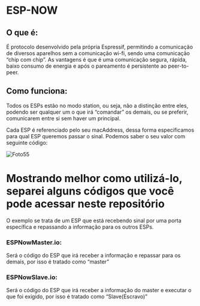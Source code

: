 # ESP-NOW

## O que é:

É protocolo desenvolvido pela própria Espressif, permitindo a comunicação de diversos aparelhos sem a comunicação wi-fi, sendo uma comunicação “chip com chip”. As vantagens é que é uma comunicação segura, rápida, baixo consumo de energia e após o pareamento é persistente ao peer-to-peer.

## Como funciona:

Todos os ESPs estão no modo station, ou seja, não a distinção entre eles, podendo ser qualquer um o que irá “comandar” os demais, ou se preferir, comunicarem entre si sem haver um principal.

Cada ESP é referenciado pelo seu macAddress, dessa forma especificamos para qual ESP queremos passar o sinal. Podemos saber o seu valor com seguinte código: 

![Foto55](https://user-images.githubusercontent.com/77392769/139269288-2250938b-8dd8-47db-a74a-8ede21b7a892.png)

# Mostrando melhor como utilizá-lo, separei alguns códigos que você pode acessar neste repositório

O exemplo se trata de um ESP que está recebendo sinal por uma porta específica e repassando a informação para os outros ESPs.  

### ESPNowMaster.io:

Será o código do ESP que irá receber a informação e repassar para os demais, por isso é tratado como “master” 

### ESPNowSlave.io:

Será o código do ESP que irá receber a informação do master e executar o que foi exigido, por isso é tratado como “Slave(Escravo)” 
